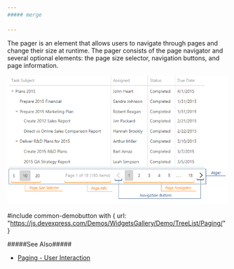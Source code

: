 ```yaml
---
##### merge

---
```

The pager is an element that allows users to navigate through pages and change their size at runtime. The pager consists of the page navigator and several optional elements: the page size selector, navigation buttons, and page information.

![DevExtreme HTML5 JavaScript jQuery Angular Knockout Widget TreeList Pager](/images/treelist/visual_elements/pager.png)

#include common-demobutton with {
    url: "https://js.devexpress.com/Demos/WidgetsGallery/Demo/TreeList/Paging/"
}

#####See Also#####
- [Paging - User Interaction](/concepts/05%20Widgets/TreeList/35%20Paging/10%20User%20Interaction.md '/Documentation/Guide/Widgets/TreeList/Paging/#User_Interaction')